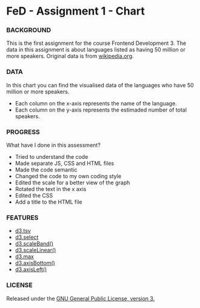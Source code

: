 # FeD - Assignment 1 - Chart

### BACKGROUND
This is the first assignment for the course Frontend Development 3.
The data in this assignment is about languages listed as having 50 million or more speakers. Original data is from [wikipedia.org](https://en.wikipedia.org/wiki/List_of_languages_by_total_number_of_speakers).

### DATA
In this chart you can find the visualised data of the languages who have 50 million or more speakers.

* Each column on the x-axis represents the name of the language.
* Each column on the y-axis represents the estimaded number of total speakers.

### PROGRESS
What have I done in this assessment?
* Tried to understand the code
* Made separate JS, CSS and HTML files
* Made the code semantic
* Changed the code to my own coding style
* Edited the scale for a better view of the graph
* Rotated the text in the x axis
* Edited the CSS
* Add a title to the HTML file

### FEATURES
* [d3.tsv](https://github.com/d3/d3-request#tsv)
* [d3.select](https://github.com/d3/d3-selection#select)
* [d3.scaleBand()](https://github.com/d3/d3-scale#scaleBand)
* [d3.scaleLinear()](https://github.com/d3/d3-scale#scaleLinear)
* [d3.max](https://github.com/d3/d3-array#max)
* [d3.axisBottom()](https://github.com/d3/d3-axis#axisBottom)
* [d3.axisLeft()](https://github.com/d3/d3-axis#axisLeft)

### LICENSE
Released under the [GNU General Public License, version 3.](https://opensource.org/licenses/GPL-3.0)
